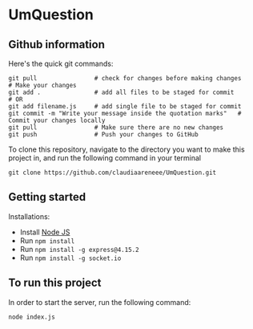# UmQuestion

## Github information
Here's the quick git commands:
```
git pull                # check for changes before making changes
# Make your changes
git add .               # add all files to be staged for commit
# OR 
git add filename.js     # add single file to be staged for commit
git commit -m "Write your message inside the quotation marks"   # Commit your changes locally
git pull                # Make sure there are no new changes
git push                # Push your changes to GitHub
```

To clone this repository, navigate to the directory you want to make this project in, and run the following command in your terminal
```
git clone https://github.com/claudiaareneee/UmQuestion.git
```

## Getting started
Installations:
- Install [Node JS](https://nodejs.org/en/download/)
- Run ```npm install```
- Run ```npm install -g express@4.15.2```
- Run ```npm install -g socket.io```

## To run this project
In order to start the server, run the following command:
```
node index.js
```